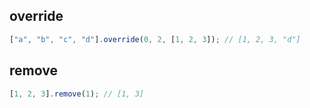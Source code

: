 ## override

```js
["a", "b", "c", "d"].override(0, 2, [1, 2, 3]); // [1, 2, 3, "d"]
```

## remove

```js
[1, 2, 3].remove(1); // [1, 3]
```
